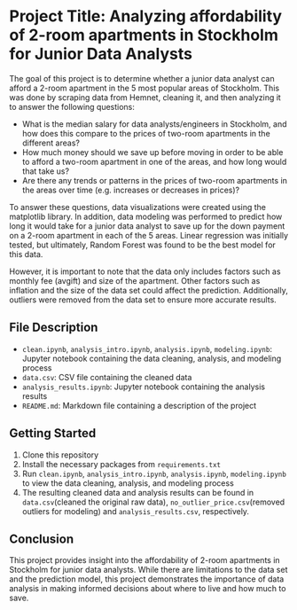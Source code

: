 # Project Title: Analyzing affordability of 2-room apartments in Stockholm for Junior Data Analysts

The goal of this project is to determine whether a junior data analyst can afford a 2-room apartment in the 5 most popular areas of Stockholm. This was done by scraping data from Hemnet, cleaning it, and then analyzing it to answer the following questions:

- What is the median salary for data analysts/engineers in Stockholm, and how does this compare to the prices of two-room apartments in the different areas?
- How much money should we save up before moving in order to be able to afford a two-room apartment in one of the areas, and how long would that take us?
- Are there any trends or patterns in the prices of two-room apartments in the areas over time (e.g. increases or decreases in prices)?

To answer these questions, data visualizations were created using the matplotlib library. In addition, data modeling was performed to predict how long it would take for a junior data analyst to save up for the down payment on a 2-room apartment in each of the 5 areas. Linear regression was initially tested, but ultimately, Random Forest was found to be the best model for this data.

However, it is important to note that the data only includes factors such as monthly fee (avgift) and size of the apartment. Other factors such as inflation and the size of the data set could affect the prediction. Additionally, outliers were removed from the data set to ensure more accurate results.

## File Description
- `clean.ipynb`, `analysis_intro.ipynb`, `analysis.ipynb`, `modeling.ipynb`: Jupyter notebook containing the data cleaning, analysis, and modeling process
- `data.csv`: CSV file containing the cleaned data
- `analysis_results.ipynb`: Jupyter notebook containing the analysis results
- `README.md`: Markdown file containing a description of the project

## Getting Started
1. Clone this repository
2. Install the necessary packages from `requirements.txt`
3. Run `clean.ipynb`, `analysis_intro.ipynb`, `analysis.ipynb`, `modeling.ipynb` to view the data cleaning, analysis, and modeling process
4. The resulting cleaned data and analysis results can be found in `data.csv`(cleaned the original raw data), `no_outlier_price.csv`(removed outliers for modeling) and `analysis_results.csv`, respectively.

## Conclusion
This project provides insight into the affordability of 2-room apartments in Stockholm for junior data analysts. While there are limitations to the data set and the prediction model, this project demonstrates the importance of data analysis in making informed decisions about where to live and how much to save.